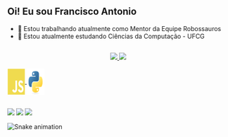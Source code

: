 ## Oi! Eu sou Francisco Antonio

- 🔭 Estou trabalhando atualmente como Mentor da Equipe Robossauros 
- 🌱 Estou atualmente estudando Ciências da Computação - UFCG

##

<div align="center">
  <a href="https://github.com/franciscodantas">
  <img height="180em" src="https://github-readme-stats.vercel.app/api?username=franciscodantas&show_icons=true&theme=onedark&include_all_commits=true&count_private=true"/>
  <img height="180em" src="https://github-readme-stats.vercel.app/api/top-langs/?username=franciscodantas&layout=compact&langs_count=7&theme=onedark"/>
</div>

  <div style="display: inline_block"><br>
  <img align="center" alt="Rafa-Js" height="60" width="40" src="https://raw.githubusercontent.com/devicons/devicon/master/icons/javascript/javascript-plain.svg">
  <img align="center" alt="Rafa-Python" height="60" width="40" src="https://raw.githubusercontent.com/devicons/devicon/master/icons/python/python-original.svg">
</div>
  
  ##
  
<div> 
  <a href="https://www.instagram.com/francisco_a.dantas/" target="_blank"><img src="https://img.shields.io/badge/-Instagram-%23E4405F?style=for-the-badge&logo=instagram&logoColor=white" target="_blank"></a>
 	<a href="https://www.twitch.tv/chiccaun" target="_blank"><img src="https://img.shields.io/badge/Twitch-9146FF?style=for-the-badge&logo=twitch&logoColor=white" target="_blank"></a>
  <a href = "mailto:franciscocontatopro@gmail.com"><img src="https://img.shields.io/badge/-Gmail-%23333?style=for-the-badge&logo=gmail&logoColor=white" target="_blank"></a>
 
  ![Snake animation](https://github.com/franciscodantas/franciscodantas/blob/output/github-contribution-grid-snake.svg)
  
</div>
